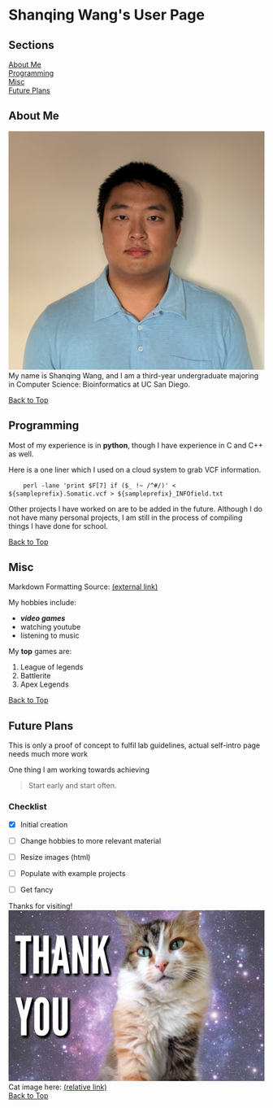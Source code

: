 # Shanqing Wang's User Page
## Sections
[About Me](#about-me)  
[Programming](#programming)  
[Misc](#misc)  
[Future Plans](#future-plans)  

## About Me
![](./images/Shanqing%20Wang%20Headshot.jpg)
My name is Shanqing Wang, and I am a third-year undergraduate majoring in Computer Science: Bioinformatics at UC San Diego.  


[Back to Top](#shanqing-wangs-user-page)
## Programming
Most of my experience is in **python**, though I have experience in C and C++ as well.  

Here is a one liner which I used on a cloud system to grab VCF information.  
```
    perl -lane 'print $F[7] if ($_ !~ /^#/)' < ${sampleprefix}.Somatic.vcf > ${sampleprefix}_INFOfield.txt
```

Other projects I have worked on are to be added in the future. Although I do not have many personal projects, I am still in the process of compiling things I have done for school.

[Back to Top](#shanqing-wangs-user-page)
## Misc

Markdown Formatting Source: [(external link)](https://docs.github.com/en/github/writing-on-github/basic-writing-and-formatting-syntax)



My hobbies include:
- ***video games***
- watching youtube
- listening to music

My **top** games are:
1. League of legends
2. Battlerite
3. Apex Legends

[Back to Top](#shanqing-wangs-user-page)
## Future Plans
This is only a proof of concept to fulfil lab guidelines, actual self-intro page needs much more work

One thing I am working towards achieving  
> Start early and start often.  

### Checklist
- [x] Initial creation
- [ ] Change hobbies to more relevant material
- [ ] Resize images (html)
- [ ] Populate with example projects
- [ ] Get fancy


Thanks for visiting!
![](./images/cat.jpg)  
Cat image here: [(relative link)](images/cat.jpg)  
[Back to Top](#shanqing-wangs-user-page)  
